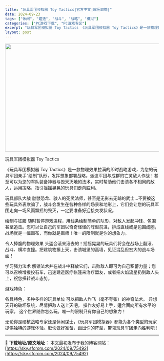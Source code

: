 ```yaml
---
title: "玩具军团模拟器 Toy Tactics|官方中文|解压即撸|"
date: 2024-09-23
tags: ["休闲", "建造", "战斗", "战略", "模拟"]
categories: ["PC游戏下载", "PC游戏专区"]
excerpt: "玩具军团模拟器 Toy Tactics 《玩具军团模拟器 Toy Tactics》是一款物理效果拉满的即时战略游戏，为您的玩具军团亲手“绘制”队形，发挥想象部署战略，派遣军团与成群的亡灵敌人作战！甚至可以为您的军队装备神器与毁天灭地的法术，实时帮助他们击溃各不相同的敌人，运用策略，指引摇摇晃晃的玩具&hellip;"
layout: post
---
```


<img class="aligncenter size-full wp-image-75472" src="https://sky.sfcrom.com/wp-content/uploads/2024/09/2024092312213879.webp" alt="" width="616" height="353" />

玩具军团模拟器 Toy Tactics

《玩具军团模拟器 Toy Tactics》是一款物理效果拉满的即时战略游戏，为您的玩具军团亲手“绘制”队形，发挥想象部署战略，派遣军团与成群的亡灵敌人作战！甚至可以为您的军队装备神器与毁天灭地的法术，实时帮助他们击溃各不相同的敌人，运用策略，指引摇摇晃晃的玩具们走向胜利。

玩具部队大战
骷髅恐龙、骇人的死灵法师，甚至是无影去无踪的武士…不要被这些玩具外表欺骗了，战斗会发生在各种各样的场景和地形上，它们会让您的玩具军团走向一场风雨飘摇的毁灭，一定要准备好迎接突发状况。

绘制与征服
随时暂停游戏进程，用线条绘制简单的队形，对敌人发起冲锋、包围甚至追击。您可以让自己的军团以奇奇怪怪的阵型前进，排成直线或是包围成圈，战场就是一幅画布，而你就是画师！唯一的限制就是你的想象力。

令人捧腹的物理效果
头盔会滚来滚去的！摇摇晃晃的玩具们将会在战场上翻滚、战斗、横冲直撞。把建筑物揍上天，击溃城堡的高墙，见证混乱但宏大的战斗场面！

学习强力法术
解锁法术并在战斗中释放它们，击败敌人即可为自己积蓄力量；您可以召唤增援投石车，迅速建造医疗帐篷来治疗盟友，或者把火焰流星扔到敌人头上，祝您扭转战斗态势。

游戏特色：

各具特色，多种多样的玩具单位
可以把敌人炸飞（毫不夸张）的神奇法术。
异想天开的破坏系统，尽情把敌人送上天吧。
操作友好易上手，适合面向所有水平的玩家。
这个世界随你怎么玩。唯一的限制只有你自己的想象力！

无论你是硬核战略专家还是休闲谋士，《玩具军团模拟器》都能为各个类型的玩家提供独特的游戏体验。赶快做好准备，画出你的阵型，带领玩具军团走向胜利吧！

---
📖 **下载地址/原文地址：** 本文最初发布于我的博客网站：[https://sky.sfcrom.com/2024/09/75492](https://sky.sfcrom.com/2024/09/75492)
